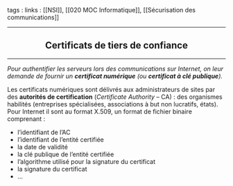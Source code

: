 tags : 
links : [[NSI]], [[020 MOC Informatique]], [[Sécurisation des communications]]

****

<h2 style="text-align: center;"> Certificats de tiers de confiance </h2>

****


*Pour authentifier les serveurs lors des communications sur Internet, on leur demande de fournir un **certificat numérique** (ou **certificat à clé publique**).*

Les certificats numériques sont délivrés aux administrateurs de sites par des **autorités de certification** (_Certificate Authority_ – CA) : des organismes habilités (entreprises spécialisées, associations à but non lucratifs, états). Pour Internet il sont au format X.509, un format de fichier binaire comprenant :

-   l’identifiant de l’AC
-   l’identifiant de l’entité certifiée
-   la date de validité
-   la clé publique de l’entité certifiée
-   l’algorithme utilisé pour la signature du certificat
-   la signature du certificat
-   …